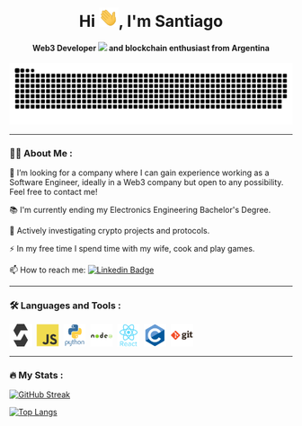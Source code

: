 <div align="center">
<h1 align="center">Hi <img width="35" src="https://github.com/1999AZZAR/1999AZZAR/blob/main/resources/img/waving.gif">, I'm Santiago</h1>
<h4 align="center">Web3 Developer <img src="https://media.giphy.com/media/WUlplcMpOCEmTGBtBW/giphy.gif" width="30"> and blockchain enthusiast from Argentina</h4>
</div>

<div align="center">
  <a href="https://1999azzar.github.io/1999AZZAR/">
  <img  src="https://github.com/1999AZZAR/1999AZZAR/blob/main/resources/img/grid-snake.svg"
       alt="snake" /></a>
</div>

---

### :man_technologist: About Me : 

🔭 I’m looking for a company where I can gain experience working as a Software Engineer, ideally in a Web3 company but open to any possibility. Feel free to contact me!

📚 I'm currently ending my Electronics Engineering Bachelor's Degree.

🌱 Actively investigating crypto projects and protocols.

⚡ In my free time I spend time with my wife, cook and play games.

📫 How to reach me:   [![Linkedin Badge](https://img.shields.io/badge/-Santiago-blue?style=flat&logo=Linkedin&logoColor=white)](https://www.linkedin.com/in/santiago-somoza-005660197/)

---

### :hammer_and_wrench: Languages and Tools :
<div>
  <img src="https://github.com/devicons/devicon/blob/master/icons/solidity/solidity-plain.svg" title="Solidity" alt="Solidity" width="40" height="40"/>&nbsp;
  <img src="https://github.com/devicons/devicon/blob/master/icons/javascript/javascript-original.svg" title="JavaScript" alt="JavaScript" width="40" height="40"/>&nbsp;
  <img src="https://github.com/devicons/devicon/blob/master/icons/python/python-original-wordmark.svg" title="Python" alt="Python" width="40" height="40"/>&nbsp;
  <img src="https://github.com/devicons/devicon/blob/master/icons/nodejs/nodejs-original-wordmark.svg" title="NodeJS" alt="NodeJS" width="40" height="40"/>&nbsp;
  <img src="https://github.com/devicons/devicon/blob/master/icons/react/react-original-wordmark.svg" title="React" alt="React" width="40" height="40"/>&nbsp;
  <img src="https://github.com/devicons/devicon/blob/master/icons/c/c-original.svg" title="C" alt="C" width="40" height="40"/>&nbsp;
  <img src="https://github.com/devicons/devicon/blob/master/icons/git/git-original-wordmark.svg" title="Git" **alt="Git" width="40" height="40"/>
</div>

---

### :fire: My Stats :

[![GitHub Streak](http://github-readme-streak-stats.herokuapp.com?user=santi1234567&theme=dark&background=000000)](https://git.io/streak-stats)

[![Top Langs](https://github-readme-stats.vercel.app/api/top-langs/?username=santi1234567&layout=compact&theme=vision-friendly-dark)](https://github.com/anuraghazra/github-readme-stats)

